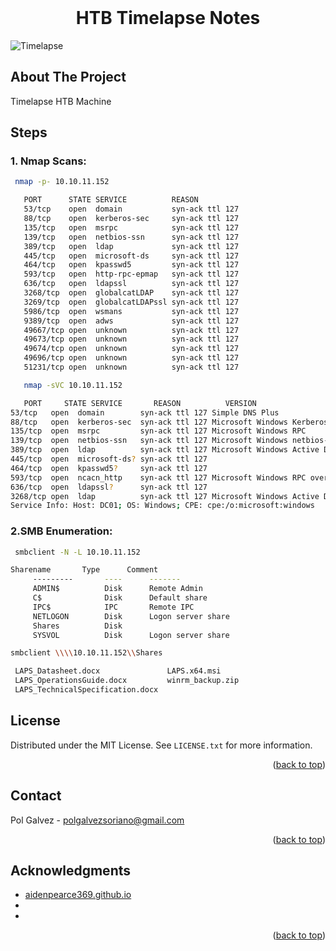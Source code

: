 <div id="top"></div>
<!--
*** Thanks for checking out the Best-README-Template. If you have a suggestion
*** that would make this better, please fork the repo and create a pull request
*** or simply open an issue with the tag "enhancement".
*** Don't forget to give the project a star!
*** Thanks again! Now go create something AMAZING! :D
-->



<!-- PROJECT SHIELDS -->
<!--
*** I'm using markdown "reference style" links for readability.
*** Reference links are enclosed in brackets [ ] instead of parentheses ( ).
*** See the bottom of this document for the declaration of the reference variables
*** for contributors-url, forks-url, etc. This is an optional, concise syntax you may use.
*** https://www.markdownguide.org/basic-syntax/#reference-style-links
-->



<!-- PROJECT LOGO -->
<br />
<div align="center">

<h1 align="center">HTB Timelapse Notes</h1>

</div>

![Timelapse](https://user-images.githubusercontent.com/19478700/173301506-f8a85cbf-aafd-4028-85c9-63cfae763820.png)





<!-- ABOUT THE PROJECT -->
## About The Project
Timelapse HTB Machine


## Steps

### 1. Nmap Scans:
  ```sh
   nmap -p- 10.10.11.152
   ```
   ```sh
      PORT      STATE SERVICE          REASON
      53/tcp    open  domain           syn-ack ttl 127
      88/tcp    open  kerberos-sec     syn-ack ttl 127
      135/tcp   open  msrpc            syn-ack ttl 127
      139/tcp   open  netbios-ssn      syn-ack ttl 127
      389/tcp   open  ldap             syn-ack ttl 127
      445/tcp   open  microsoft-ds     syn-ack ttl 127
      464/tcp   open  kpasswd5         syn-ack ttl 127
      593/tcp   open  http-rpc-epmap   syn-ack ttl 127
      636/tcp   open  ldapssl          syn-ack ttl 127
      3268/tcp  open  globalcatLDAP    syn-ack ttl 127
      3269/tcp  open  globalcatLDAPssl syn-ack ttl 127
      5986/tcp  open  wsmans           syn-ack ttl 127
      9389/tcp  open  adws             syn-ack ttl 127
      49667/tcp open  unknown          syn-ack ttl 127
      49673/tcp open  unknown          syn-ack ttl 127
      49674/tcp open  unknown          syn-ack ttl 127
      49696/tcp open  unknown          syn-ack ttl 127
      51231/tcp open  unknown          syn-ack ttl 127
   ```


```sh
   nmap -sVC 10.10.11.152
   ```


```sh
   PORT     STATE SERVICE       REASON          VERSION
53/tcp   open  domain        syn-ack ttl 127 Simple DNS Plus
88/tcp   open  kerberos-sec  syn-ack ttl 127 Microsoft Windows Kerberos (server time: 2022-06-13 15:03:29Z)
135/tcp  open  msrpc         syn-ack ttl 127 Microsoft Windows RPC
139/tcp  open  netbios-ssn   syn-ack ttl 127 Microsoft Windows netbios-ssn
389/tcp  open  ldap          syn-ack ttl 127 Microsoft Windows Active Directory LDAP (Domain: timelapse.htb0., Site: Default-First-Site-Name)
445/tcp  open  microsoft-ds? syn-ack ttl 127
464/tcp  open  kpasswd5?     syn-ack ttl 127
593/tcp  open  ncacn_http    syn-ack ttl 127 Microsoft Windows RPC over HTTP 1.0
636/tcp  open  ldapssl?      syn-ack ttl 127
3268/tcp open  ldap          syn-ack ttl 127 Microsoft Windows Active Directory LDAP (Domain: timelapse.htb0., Site: Default-First-Site-Name)
Service Info: Host: DC01; OS: Windows; CPE: cpe:/o:microsoft:windows
   ```
   
   

### 2.SMB Enumeration:
  ```sh
   smbclient -N -L 10.10.11.152
   ```

   ```sh
   Sharename       Type      Comment
        ---------       ----      -------
        ADMIN$          Disk      Remote Admin
        C$              Disk      Default share
        IPC$            IPC       Remote IPC
        NETLOGON        Disk      Logon server share 
        Shares          Disk      
        SYSVOL          Disk      Logon server share 
   ```

   ```sh
   smbclient \\\\10.10.11.152\\Shares
   ```

   ```sh
    LAPS_Datasheet.docx               LAPS.x64.msi
    LAPS_OperationsGuide.docx         winrm_backup.zip
    LAPS_TechnicalSpecification.docx

   ```






<!-- LICENSE -->
## License

Distributed under the MIT License. See `LICENSE.txt` for more information.

<p align="right">(<a href="#top">back to top</a>)</p>



<!-- CONTACT -->
## Contact

Pol Galvez - polgalvezsoriano@gmail.com

<p align="right">(<a href="#top">back to top</a>)</p>



<!-- ACKNOWLEDGMENTS -->
## Acknowledgments

* [aidenpearce369.github.io](aidenpearce369.github.io)
* []()
* []()

<p align="right">(<a href="#top">back to top</a>)</p>



<!-- MARKDOWN LINKS & IMAGES -->
<!-- https://www.markdownguide.org/basic-syntax/#reference-style-links -->
[contributors-shield]: https://img.shields.io/github/contributors/github_username/repo_name.svg?style=for-the-badge
[contributors-url]: https://github.com/github_username/repo_name/graphs/contributors
[forks-shield]: https://img.shields.io/github/forks/github_username/repo_name.svg?style=for-the-badge
[forks-url]: https://github.com/github_username/repo_name/network/members
[stars-shield]: https://img.shields.io/github/stars/github_username/repo_name.svg?style=for-the-badge
[stars-url]: https://github.com/github_username/repo_name/stargazers
[issues-shield]: https://img.shields.io/github/issues/github_username/repo_name.svg?style=for-the-badge
[issues-url]: https://github.com/github_username/repo_name/issues
[license-shield]: https://img.shields.io/github/license/github_username/repo_name.svg?style=for-the-badge
[license-url]: https://github.com/github_username/repo_name/blob/master/LICENSE.txt
[linkedin-shield]: https://img.shields.io/badge/-LinkedIn-black.svg?style=for-the-badge&logo=linkedin&colorB=555
[linkedin-url]: https://linkedin.com/in/linkedin_username
[product-screenshot]: images/screenshot.png
